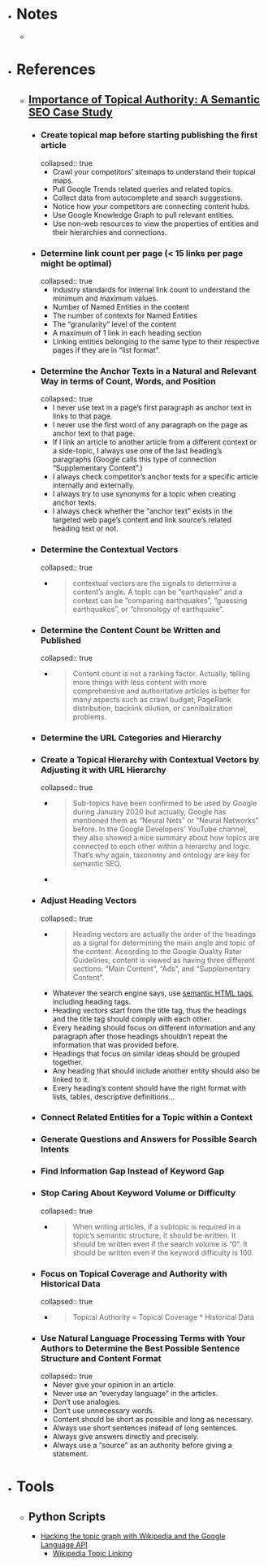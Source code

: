 - # Notes
	-
- # References
	- ## [Importance of Topical Authority: A Semantic SEO Case Study](https://www.oncrawl.com/technical-seo/importance-topical-authority-semantic-seo/)
		- ### Create topical map before starting publishing the first article
		  collapsed:: true
			- Crawl your competitors’ sitemaps to understand their topical maps.
			- Pull Google Trends related queries and related topics.
			- Collect data from autocomplete and search suggestions.
			- Notice how your competitors are connecting content hubs.
			- Use Google Knowledge Graph to pull relevant entities.
			- Use non-web resources to view the properties of entities and their hierarchies and connections.
		- ### Determine link count per page (< 15 links per page might be optimal)
		  collapsed:: true
			- Industry standards for internal link count to understand the minimum and maximum values.
			- Number of Named Entities in the content
			- The number of contexts for Named Entities
			- The “granularity” level of the content
			- A maximum of 1 link in each heading section
			- Linking entities belonging to the same type to their respective pages if they are in “list format”.
		- ### Determine the Anchor Texts in a Natural and Relevant Way in terms of Count, Words, and Position
		  collapsed:: true
			- I never use text in a page’s first paragraph as anchor text in links to that page.
			- I never use the first word of any paragraph on the page as anchor text to that page.
			- If
			   I link an article to another article from a different context or a 
			  side-topic, I always use one of the last heading’s paragraphs (Google 
			  calls this type of connection “Supplementary Content”.)
			- I always check competitor’s anchor texts for a specific article internally and externally.
			- I always try to use synonyms for a topic when creating anchor texts.
			- I always check whether the “anchor text” exists in the targeted web 
			  page’s content and link source’s related heading text or not.
		- ### Determine the Contextual Vectors
		  collapsed:: true
			- > contextual vectors are the signals to determine a content’s angle. A topic can be “earthquake” and a context can be “comparing earthquakes”, “guessing earthquakes”, or “chronology of earthquake”.
		- ### Determine the Content Count be Written and Published
		  collapsed:: true
			- > Content count is not a ranking factor. Actually, telling more things with less content with more comprehensive and authoritative articles is better for many aspects such as crawl budget, PageRank distribution, backlink dilution, or cannibalization problems.
		- ### Determine the URL Categories and Hierarchy
		- ### Create a Topical Hierarchy with Contextual Vectors by Adjusting it with URL Hierarchy
		  collapsed:: true
			- >Sub-topics have been confirmed to be used by Google during January 2020 but actually, Google has mentioned them as “Neural Nets” or “Neural Networks” before. In the Google Developers’ YouTube channel, they also showed a nice summary about how topics are connected to each other within a hierarchy and logic. That’s why again, taxonomy and ontology are key for semantic SEO.
			-
		- ### Adjust Heading Vectors
		  collapsed:: true
			- > Heading vectors are actually the order of the headings as a signal for determining the main angle and topic of the content. According to the Google Quality Rater Guidelines, content is viewed as having three different sections: “Main Content”, “Ads”, and “Supplementary Content”.
			- Whatever the search engine says, use [semantic HTML tags](https://www.oncrawl.com/technical-seo/page-content-html5-tags/), including heading tags.
			- Heading vectors start from the title tag, thus the headings and the title tag should comply with each other.
			- Every
			   heading should focus on different information and any paragraph after 
			  those headings shouldn’t repeat the information that was provided 
			  before.
			- Headings that focus on similar ideas should be grouped together.
			- Any heading that should include another entity should also be linked to it.
			- Every heading’s content should have the right format with lists, tables, descriptive definitions…
		- ### Connect Related Entities for a Topic within a Context
		- ### Generate Questions and Answers for Possible Search Intents
		- ### Find Information Gap Instead of Keyword Gap
		- ### Stop Caring About Keyword Volume or Difficulty
		  collapsed:: true
			- > When writing articles, if a subtopic is required in a topic’s semantic structure, it should be written. It should be written even if the search volume is “0”. It should be written even if the keyword difficulty is 100.
		- ### Focus on Topical Coverage and Authority with Historical Data
		  collapsed:: true
			- > Topical Authority = Topical Coverage * Historical Data
		- ### Use Natural Language Processing Terms with Your Authors to Determine the Best Possible Sentence Structure and Content Format
		  collapsed:: true
			- Never give your opinion in an article.
			- Never use an “everyday language” in the articles.
			- Don’t use analogies.
			- Don’t use unnecessary words.
			- Content should be short as possible and long as necessary.
			- Always use short sentences instead of long sentences.
			- Always give answers directly and precisely.
			- Always use a “source” as an authority before giving a statement.
- # Tools
	- ## Python Scripts
		- [Hacking the topic graph with Wikipedia and the Google Language API](https://www.oncrawl.com/technical-seo/topic-graph-wikipedia/)
			- [Wikipedia Topic Linking](https://colab.research.google.com/drive/1PuyumIwvDPqzdsFv2VkT9ZbRRk9mUl7R#scrollTo=jq9VdS_qmWRW)